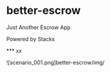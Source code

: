 # better-escrow
 
 Just Another Escrow App

 Powered by Stacks

*** xx

![scenario_001.png]better-escrow/img/